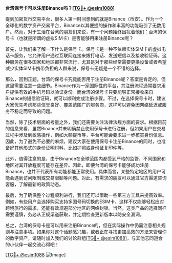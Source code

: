**台湾保号卡可以注册Binance吗？[[TG💪+ @esim1088](https://t.me/s/esim1088)]**

提到加密货币交易平台，很多人第一时间想到的就是Binance（币安）。作为一个全球化的数字资产交易平台，Binance以其便捷的操作和丰富的功能吸引了无数用户。然而，对于生活在台湾的朋友们来说，有一个问题始终困扰着他们：台湾的保号卡（也就是所谓的虚拟SIM卡）是否能够用来注册Binance呢？

首先，让我们来了解一下什么是保号卡。保号卡是一种不依赖实体SIM卡的虚拟电话卡服务，它允许用户通过互联网连接来拨打电话、发送短信以及接收验证码。这种服务在很多国家和地区都非常流行，尤其是对于那些经常需要更换设备或者希望减少实体SIM卡携带负担的人群来说，保号卡无疑是一个不错的选择。

那么，回到正题，台湾的保号卡究竟能否用于注册Binance呢？答案是肯定的，但这里需要注意一些细节。Binance作为一家国际性的平台，其注册流程通常要求用户提供有效的手机号码以验证身份。而台湾的保号卡只要能够正常接收来自Binance的短信验证码，就可以顺利完成注册步骤。不过，在选择保号卡时，建议大家优先考虑那些信誉良好、覆盖范围广的服务商，这样可以避免因网络延迟或服务不稳定而导致的问题。

当然，除了技术层面的考量之外，我们还需要关注法律法规方面的要求。根据目前的信息来看，虽然Binance并未明确禁止使用保号卡进行注册，但如果用户在交易过程中涉及到敏感操作，例如大额提币等，平台可能会要求进一步核实身份信息。因此，为了避免不必要的麻烦，建议大家在使用保号卡注册Binance的同时，也准备好其他形式的身份证明材料，比如护照或身份证复印件等。

此外，值得注意的是，由于Binance在全球范围内都受到严格的监管，不同国家和地区对其开放程度可能存在差异。因此，即便台湾的保号卡能够成功注册Binance，也并不代表所有功能都能正常使用。具体而言，某些特定地区的用户可能会遇到访问限制或交易限额等问题。对此，有需求的朋友可以通过官方渠道咨询客服，了解最新的政策动态。

最后，为了确保整个过程顺利进行，我们还可以借助一些第三方工具来提高效率。例如，有些用户会选择购买支持多国号码切换的ESIM卡，这样不仅能够轻松应对跨境旅行的需求，还能有效规避部分地区的网络封锁。当然，这类产品的选择同样需要谨慎，务必从正规渠道获取，并定期检查更新版本以防安全漏洞。

总之，台湾的保号卡是可以用来注册Binance的，但在实际操作中仍需注意相关规则与注意事项。如果你对这个话题感兴趣，或者正在寻找更加高效的方法来管理你的数字资产，请随时加入我们的讨论群组[[TG💪+ @esim1088](https://t.me/s/esim1088)]，与其他志同道合的小伙伴一起交流心得吧！

[[TG💪+ @esim1088](https://t.me/s/esim1088) ![Image](https://i.postimg.cc/4NQfJmqS/Snipaste-2025-05-13-00-14-12.png)]